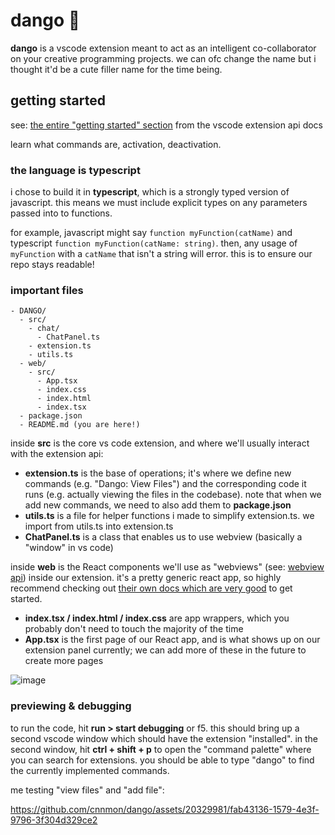 # dango 🍡

**dango** is a vscode extension meant to act as an intelligent co-collaborator on your creative programming projects. we can ofc change the name but i thought it'd be a cute filler name for the time being.

## getting started
see: [the entire "getting started" section](https://code.visualstudio.com/api/get-started/your-first-extension) from the vscode extension api docs

learn what commands are, activation, deactivation.

### the language is typescript

i chose to build it in **typescript**, which is a strongly typed version of javascript. this means we must include explicit types on any parameters passed into to functions.

for example, javascript might say `function myFunction(catName)` and typescript `function myFunction(catName: string)`. then, any usage of `myFunction` with a `catName` that isn't a string will error. this is to ensure our repo stays readable!

### important files

```
- DANGO/
  - src/
    - chat/
      - ChatPanel.ts
    - extension.ts
    - utils.ts
  - web/
    - src/
      - App.tsx
      - index.css
      - index.html
      - index.tsx
  - package.json
  - README.md (you are here!)
```

inside **src** is the core vs code extension, and where we'll usually interact with the extension api:

- **extension.ts** is the base of operations; it's where we define new commands (e.g. "Dango: View Files") and the corresponding code it runs (e.g. actually viewing the files in the codebase). note that when we add new commands, we need to also add them to **package.json**
- **utils.ts** is a file for helper functions i made to simplify extension.ts. we import from utils.ts into extension.ts
- **ChatPanel.ts** is a class that enables us to use webview (basically a "window" in vs code)

inside **web** is the React components we'll use as "webviews" (see: [webview api](https://code.visualstudio.com/api/extension-guides/webview)) inside our extension. it's a pretty generic react app, so highly recommend checking out [their own docs which are very good](https://react.dev/learn) to get started.

- **index.tsx / index.html / index.css** are app wrappers, which you probably don't need to touch the majority of the time
- **App.tsx** is the first page of our React app, and is what shows up on our extension panel currently; we can add more of these in the future to create more pages

![image](https://github.com/cnnmon/dango/assets/20329981/b2c5f540-e6bb-4f9c-8450-b24d750dd170)

### previewing & debugging

to run the code, hit **run > start debugging** or f5. this should bring up a second vscode window which should have the extension "installed". in the second window, hit **ctrl + shift + p** to open the "command palette" where you can search for extensions. you should be able to type "dango" to find the currently implemented commands.

me testing "view files" and "add file":

https://github.com/cnnmon/dango/assets/20329981/fab43136-1579-4e3f-9796-3f304d329ce2
